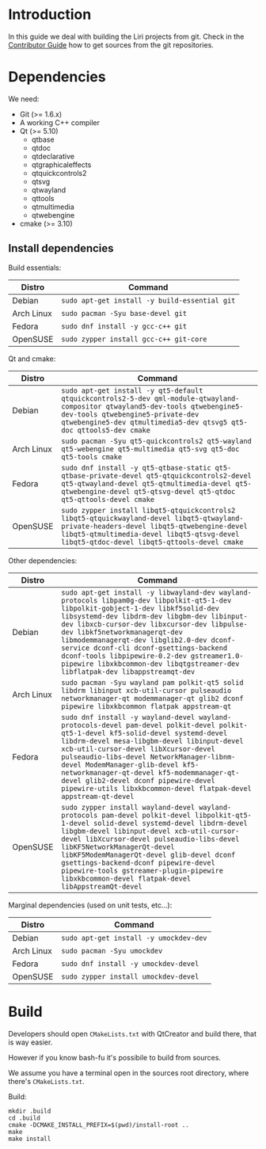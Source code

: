 # Introduction

In this guide we deal with building the Liri projects from git.
Check in the [Contributor Guide](contributor-guide/index.md) how to get sources from the git repositories.

# Dependencies

We need:

* Git (>= 1.6.x)
* A working C++ compiler
* Qt (>= 5.10)
  * qtbase
  * qtdoc
  * qtdeclarative
  * qtgraphicaleffects
  * qtquickcontrols2
  * qtsvg
  * qtwayland
  * qttools
  * qtmultimedia
  * qtwebengine
* cmake (>= 3.10)

## Install dependencies

Build essentials:

| Distro     | Command                                       |
| ---------- | --------------------------------------------- |
| Debian     | `sudo apt-get install -y build-essential git` |
| Arch Linux | `sudo pacman -Syu base-devel git`             |
| Fedora     | `sudo dnf install -y gcc-c++ git`             |
| OpenSUSE   | `sudo zypper install gcc-c++ git-core`        |

Qt and cmake:

| Distro     | Command                                                                                                                                                                                                                                        |
| ---------- | ---------------------------------------------------------------------------------------------------------------------------------------------------------------------------------------------------------------------------------------------- |
| Debian     | `sudo apt-get install -y qt5-default qtquickcontrols2-5-dev qml-module-qtwayland-compositor qtwayland5-dev-tools qtwebengine5-dev-tools qtwebengine5-private-dev qtwebengine5-dev qtmultimedia5-dev qtsvg5 qt5-doc qttools5-dev cmake` |
| Arch Linux | `sudo pacman -Syu qt5-quickcontrols2 qt5-wayland qt5-webengine qt5-multimedia qt5-svg qt5-doc qt5-tools cmake`                                                                                                                                   |
| Fedora     | `sudo dnf install -y qt5-qtbase-static qt5-qtbase-private-devel qt5-qtquickcontrols2-devel qt5-qtwayland-devel qt5-qtmultimedia-devel qt5-qtwebengine-devel qt5-qtsvg-devel qt5-qtdoc qt5-qttools-devel cmake`                         |
| OpenSUSE   | `sudo zypper install libqt5-qtquickcontrols2 libqt5-qtquickwayland-devel libqt5-qtwayland-private-headers-devel libqt5-qtwebengine-devel libqt5-qtmultimedia-devel libqt5-qtsvg-devel libqt5-qtdoc-devel libqt5-qttools-devel cmake`             |

Other dependencies:

| Distro     | Command                                                                                                                                                                                                                                                                                                                                                                                                                                                                                     |
| ---------- | ------------------------------------------------------------------------------------------------------------------------------------------------------------------------------------------------------------------------------------------------------------------------------------------------------------------------------------------------------------------------------------------------------------------------------------------------------------------------------------------- |
| Debian     | `sudo apt-get install -y libwayland-dev wayland-protocols libpam0g-dev libpolkit-qt5-1-dev libpolkit-gobject-1-dev libkf5solid-dev libsystemd-dev libdrm-dev libgbm-dev libinput-dev libxcb-cursor-dev libxcursor-dev libpulse-dev libkf5networkmanagerqt-dev libmodemmanagerqt-dev libglib2.0-dev dconf-service dconf-cli dconf-gsettings-backend dconf-tools libpipewire-0.2-dev gstreamer1.0-pipewire libxkbcommon-dev libqtgstreamer-dev libflatpak-dev libappstreamqt-dev` |
| Arch Linux | `sudo pacman -Syu wayland pam polkit-qt5 solid libdrm libinput xcb-util-cursor pulseaudio networkmanager-qt modemmanager-qt glib2 dconf pipewire libxkbcommon flatpak appstream-qt`                                                      |
| Fedora     | `sudo dnf install -y wayland-devel wayland-protocols-devel pam-devel polkit-devel polkit-qt5-1-devel kf5-solid-devel systemd-devel libdrm-devel mesa-libgbm-devel libinput-devel xcb-util-cursor-devel libXcursor-devel pulseaudio-libs-devel NetworkManager-libnm-devel ModemManager-glib-devel kf5-networkmanager-qt-devel kf5-modemmanager-qt-devel glib2-devel dconf pipewire-devel pipewire-utils libxkbcommon-devel flatpak-devel appstream-qt-devel`                     |
| OpenSUSE   | `sudo zypper install wayland-devel wayland-protocols pam-devel polkit-devel libpolkit-qt5-1-devel solid-devel systemd-devel libdrm-devel libgbm-devel libinput-devel xcb-util-cursor-devel libXcursor-devel pulseaudio-libs-devel libKF5NetworkManagerQt-devel libKF5ModemManagerQt-devel glib-devel dconf gsettings-backend-dconf pipewire-devel pipewire-tools gstreamer-plugin-pipewire libxkbcommon-devel flatpak-devel libAppstreamQt-devel`                               |

Marginal dependencies (used on unit tests, etc...):

| Distro     | Command                                          |
| ---------- | ------------------------------------------------ |
| Debian     | `sudo apt-get install -y umockdev-dev`           |
| Arch Linux | `sudo pacman -Syu umockdev`                      |
| Fedora     | `sudo dnf install -y umockdev-devel`             |
| OpenSUSE   | `sudo zypper install umockdev-devel`             |

# Build

Developers should open `CMakeLists.txt` with QtCreator and build there, that is way easier.

However if you know bash-fu it's possibile to build from sources.

We assume you have a terminal open in the sources root directory, where there's `CMakeLists.txt`.

Build:

```
mkdir .build
cd .build
cmake -DCMAKE_INSTALL_PREFIX=$(pwd)/install-root ..
make
make install
```
